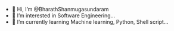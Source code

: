 - 👋 Hi, I’m @BharathShanmugasundaram
- 👀 I’m interested in Software Engineering...
- 🌱 I’m currently learning Machine learning, Python, Shell script...
<!---
BharathSundaram/BharathSundaram is a ✨ special ✨ repository because its `README.md` (this file) appears on your GitHub profile.
You can click the Preview link to take a look at your changes.
--->
